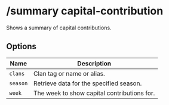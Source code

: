 # /summary capital-contribution

Shows a summary of capital contributions.

## Options

| Name | Description |
|------|-------------|
| `clans` | Clan tag or name or alias. |
| `season` | Retrieve data for the specified season. |
| `week` | The week to show capital contributions for. |


